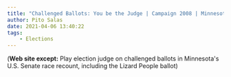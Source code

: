 ```yaml
---
title: "Challenged Ballots: You be the Judge | Campaign 2008 | Minnesota Public Radio NewsQ"
author: Pito Salas
date: 2021-04-06 13:40:22
tags:
    - Elections
---
```



(**Web site except:** Play election judge on challenged ballots in Minnesota's U.S. Senate race recount, including the Lizard People ballot) 
